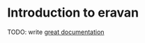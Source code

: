 # Introduction to eravan

TODO: write [great documentation](http://jacobian.org/writing/what-to-write/)
